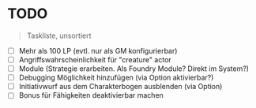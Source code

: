 # TODO
> Taskliste, unsortiert

* [ ] Mehr als 100 LP (evtl. nur als GM konfigurierbar)
* [ ] Angriffswahrscheinlichkeit für "creature" actor
* [ ] Module (Strategie erarbeiten. Als Foundry Module? Direkt im System?)
* [ ] Debugging Möglichkeit hinzufügen (via Option aktivierbar?)
* [ ] Initiativwurf aus dem Charakterbogen ausblenden (via Option)
* [ ] Bonus für Fähigkeiten deaktivierbar machen